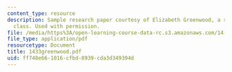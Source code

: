 ```yaml
---
content_type: resource
description: Sample research paper courtesy of Elizabeth Greenwood, a student in the
  class. Used with permission.
file: /media/https%3A/open-learning-course-data-rc.s3.amazonaws.com/14-33-economics-research-and-communication-spring-2005/ff748e661016cfbd8939cda3d349394d_1433greenwood.pdf
file_type: application/pdf
resourcetype: Document
title: 1433greenwood.pdf
uid: ff748e66-1016-cfbd-8939-cda3d349394d
---
```

